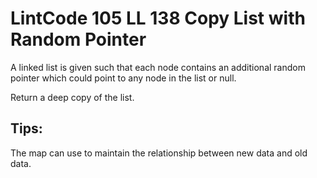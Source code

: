 # LintCode 105 LL 138 Copy List with Random Pointer

A linked list is given such that each node contains an additional random pointer which could point to any node in the list or null.

Return a deep copy of the list.

## Tips:

The map can use to maintain the relationship between new data and old data.
